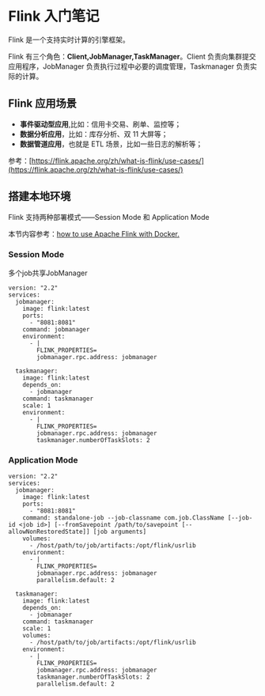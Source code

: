 # Flink 入门笔记

Flink 是一个支持实时计算的引擎框架。

Flink 有三个角色：**Client,JobManager,TaskManager**。Client 负责向集群提交应用程序，JobManager 负责执行过程中必要的调度管理，Taskmanager 负责实际的计算。

## Flink 应用场景

-   **事件驱动型应用**,比如：信用卡交易、刷单、监控等；
-   **数据分析应用**，比如：库存分析、双 11 大屏等；
-   **数据管道应用**，也就是 ETL 场景，比如一些日志的解析等；

参考：[https://flink.apache.org/zh/what-is-flink/use-cases/](https://flink.apache.org/zh/what-is-flink/use-cases/)

## 搭建本地环境

Flink 支持两种部署模式——Session Mode 和 Application Mode

本节内容参考：[how to use Apache Flink with Docker.](https://nightlies.apache.org/flink/flink-docs-master/docs/deployment/resource-providers/standalone/docker/#docker-setup)

### Session Mode

多个job共享JobManager

```
version: "2.2"
services:
  jobmanager:
    image: flink:latest
    ports:
      - "8081:8081"
    command: jobmanager
    environment:
      - |
        FLINK_PROPERTIES=
        jobmanager.rpc.address: jobmanager

  taskmanager:
    image: flink:latest
    depends_on:
      - jobmanager
    command: taskmanager
    scale: 1
    environment:
      - |
        FLINK_PROPERTIES=
        jobmanager.rpc.address: jobmanager
        taskmanager.numberOfTaskSlots: 2
```

### Application Mode

```
version: "2.2"
services:
  jobmanager:
    image: flink:latest
    ports:
      - "8081:8081"
    command: standalone-job --job-classname com.job.ClassName [--job-id <job id>] [--fromSavepoint /path/to/savepoint [--allowNonRestoredState]] [job arguments]
    volumes:
      - /host/path/to/job/artifacts:/opt/flink/usrlib
    environment:
      - |
        FLINK_PROPERTIES=
        jobmanager.rpc.address: jobmanager
        parallelism.default: 2

  taskmanager:
    image: flink:latest
    depends_on:
      - jobmanager
    command: taskmanager
    scale: 1
    volumes:
      - /host/path/to/job/artifacts:/opt/flink/usrlib
    environment:
      - |
        FLINK_PROPERTIES=
        jobmanager.rpc.address: jobmanager
        taskmanager.numberOfTaskSlots: 2
        parallelism.default: 2
```
